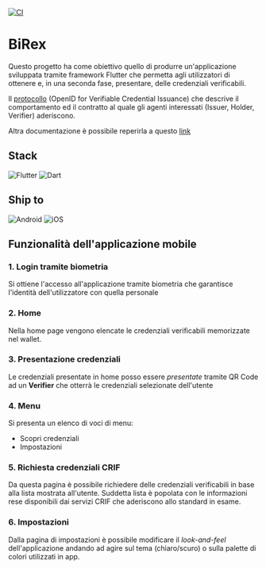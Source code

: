 [![CI](https://github.com/smarianimore/EUDI-wallet-app/actions/workflows/ci.yaml/badge.svg?branch=master)](https://github.com/smarianimore/EUDI-wallet-app/actions/workflows/ci.yaml)

# BiRex

Questo progetto ha come obiettivo quello di produrre un'applicazione sviluppata tramite framework Flutter che permetta agli utilizzatori di ottenere e, in una seconda fase, presentare, delle credenziali verificabili.

Il [protocollo](https://openid.net/specs/openid-4-verifiable-credential-issuance-1_0.html) (OpenID for Verifiable Credential Issuance) che descrive il comportamento ed il contratto al quale gli agenti interessati (Issuer, Holder, Verifier) aderiscono.

Altra documentazione è possibile reperirla a questo [link](https://github.com/EWC-consortium/eudi-wallet-rfcs/blob/main/ewc-rfc001-issue-verifiable-credential.md)

## Stack

![Flutter](https://img.shields.io/badge/Flutter-%2302569B.svg?style=for-the-badge&logo=Flutter&logoColor=white)
![Dart](https://img.shields.io/badge/dart-%230175C2.svg?style=for-the-badge&logo=dart&logoColor=white)

## Ship to

![Android](https://img.shields.io/badge/Android-3DDC84?style=for-the-badge&logo=android&logoColor=white)
![iOS](https://img.shields.io/badge/iOS-000000?style=for-the-badge&logo=ios&logoColor=white)

## Funzionalità dell'applicazione mobile

### 1. Login tramite biometria

Si ottiene l'accesso all'applicazione tramite biometria che garantisce l'identità dell'utilizzatore con quella personale

### 2. Home

Nella home page vengono elencate le credenziali verificabili memorizzate nel wallet.

### 3. Presentazione credenziali

Le credenziali presentate in home posso essere <i>presentate</i> tramite QR Code ad un <b>Verifier</b> che otterrà le credenziali selezionate dell'utente

### 4. Menu

Si presenta un elenco di voci di menu:

- Scopri credenziali
- Impostazioni

### 5. Richiesta credenziali CRIF

Da questa pagina è possibile richiedere delle credenziali verificabili in base alla lista mostrata all'utente.
Suddetta lista è popolata con le informazioni rese disponibili dai servizi CRIF che aderiscono allo standard in esame.

### 6. Impostazioni

Dalla pagina di impostazioni è possibile modificare il <i>look-and-feel</i> dell'applicazione andando ad agire sul tema (chiaro/scuro) o sulla palette di colori utilizzati in app.